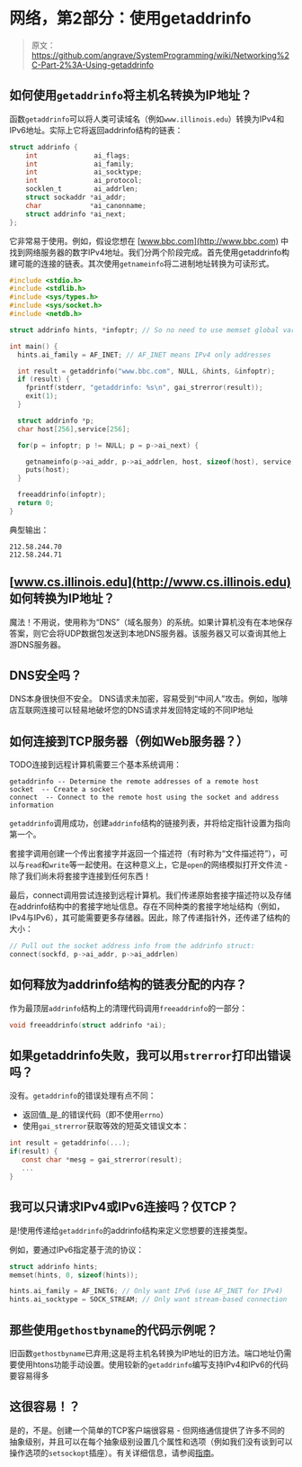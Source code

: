 # 网络，第2部分：使用getaddrinfo

> 原文：<https://github.com/angrave/SystemProgramming/wiki/Networking%2C-Part-2%3A-Using-getaddrinfo>

## 如何使用`getaddrinfo`将主机名转换为IP地址？

函数`getaddrinfo`可以将人类可读域名（例如`www.illinois.edu`）转换为IPv4和IPv6地址。实际上它将返回addrinfo结构的链表：

```c
struct addrinfo {
    int              ai_flags;
    int              ai_family;
    int              ai_socktype;
    int              ai_protocol;
    socklen_t        ai_addrlen;
    struct sockaddr *ai_addr;
    char            *ai_canonname;
    struct addrinfo *ai_next;
};
```

它非常易于使用。例如，假设您想在 [www.bbc.com](http://www.bbc.com) 中找到网络服务器的数字IPv4地址。我们分两个阶段完成。首先使用getaddrinfo构建可能的连接的链表。其次使用`getnameinfo`将二进制地址转换为可读形式。

```c
#include <stdio.h>
#include <stdlib.h>
#include <sys/types.h>
#include <sys/socket.h>
#include <netdb.h>

struct addrinfo hints, *infoptr; // So no need to use memset global variables

int main() {
  hints.ai_family = AF_INET; // AF_INET means IPv4 only addresses

  int result = getaddrinfo("www.bbc.com", NULL, &hints, &infoptr);
  if (result) {
    fprintf(stderr, "getaddrinfo: %s\n", gai_strerror(result));
    exit(1);
  }

  struct addrinfo *p;
  char host[256],service[256];

  for(p = infoptr; p != NULL; p = p->ai_next) {

    getnameinfo(p->ai_addr, p->ai_addrlen, host, sizeof(host), service, sizeof(service), NI_NUMERICHOST);
    puts(host);
  }

  freeaddrinfo(infoptr);
  return 0;
}
```

典型输出：

```
212.58.244.70
212.58.244.71 
```

## [www.cs.illinois.edu](http://www.cs.illinois.edu) 如何转换为IP地址？

魔法！不用说，使用称为“DNS”（域名服务）的系统。如果计算机没有在本地保存答案，则它会将UDP数据包发送到本地DNS服务器。该服务器又可以查询其他上游DNS服务器。

## DNS安全吗？

DNS本身很快但不安全。 DNS请求未加密，容易受到“中间人”攻击。例如，咖啡店互联网连接可以轻易地破坏您的DNS请求并发回特定域的不同IP地址

## 如何连接到TCP服务器（例如Web服务器？）

TODO连接到远程计算机需要三个基本系统调用：

```
getaddrinfo -- Determine the remote addresses of a remote host
socket  -- Create a socket
connect  -- Connect to the remote host using the socket and address information 
```

`getaddrinfo`调用成功，创建`addrinfo`结构的链接列表，并将给定指针设置为指向第一个。

套接字调用创建一个传出套接字并返回一个描述符（有时称为“文件描述符”），可以与`read`和`write`等一起使用。在这种意义上，它是`open`的网络模拟打开文件流 - 除了我们尚未将套接字连接到任何东西！

最后，connect调用尝试连接到远程计算机。我们传递原始套接字描述符以及存储在addrinfo结构中的套接字地址信息。存在不同种类的套接字地址结构（例如，IPv4与IPv6），其可能需要更多存储器。因此，除了传递指针外，还传递了结构的大小：

```c
// Pull out the socket address info from the addrinfo struct:
connect(sockfd, p->ai_addr, p->ai_addrlen)
```

## 如何释放为addrinfo结构的链表分配的内存？

作为最顶层`addrinfo`结构上的清理代码调用`freeaddrinfo`的一部分：

```c
void freeaddrinfo(struct addrinfo *ai);
```

## 如果getaddrinfo失败，我可以用`strerror`打印出错误吗？

没有。`getaddrinfo`的错误处理有点不同：

*   返回值_是_的错误代码（即不使用`errno`）
*   使用`gai_strerror`获取等效的短英文错误文本：

```c
int result = getaddrinfo(...);
if(result) { 
   const char *mesg = gai_strerror(result); 
   ...
}
```

## 我可以只请求IPv4或IPv6连接吗？仅TCP？

是!使用传递给`getaddrinfo`的addrinfo结构来定义您想要的连接类型。

例如，要通过IPv6指定基于流的协议：

```c
struct addrinfo hints;
memset(hints, 0, sizeof(hints));

hints.ai_family = AF_INET6; // Only want IPv6 (use AF_INET for IPv4)
hints.ai_socktype = SOCK_STREAM; // Only want stream-based connection
```

## 那些使用`gethostbyname`的代码示例呢？

旧函数`gethostbyname`已弃用;这是将主机名转换为IP地址的旧方法。端口地址仍需要使用htons功能手动设置。使用较新的`getaddrinfo`编写支持IPv4和IPv6的代码要容易得多

## 这很容易！？

是的，不是。创建一个简单的TCP客户端很容易 - 但网络通信提供了许多不同的抽象级别，并且可以在每个抽象级别设置几个属性和选项（例如我们没有谈到可以操作选项的`setsockopt`插座）。有关详细信息，请参阅[指南](http://www.beej.us/guide/bgnet/output/html/multipage/getaddrinfoman.html)。